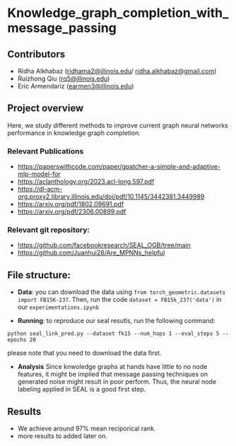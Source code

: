 # Knowledge_graph_completion_with_message_passing

## Contributors
* Ridha Alkhabaz (ridhama2@illinois.edu/ ridha.alkhabaz@gmail.com)
* Ruizhong Qiu (rq5@illinois.edu)
* Eric Armendariz (earmen3@illinois.edu)


## Project overview
Here, we study different methods to improve current graph neural networks performance in knowledge graph completion. 
### Relevant Publications
* https://paperswithcode.com/paper/gpatcher-a-simple-and-adaptive-mlp-model-for
* https://aclanthology.org/2023.acl-long.597.pdf
* https://dl-acm-org.proxy2.library.illinois.edu/doi/pdf/10.1145/3442381.3449989
* https://arxiv.org/pdf/1802.09691.pdf
* https://arxiv.org/pdf/2306.00899.pdf

### Relevant git repository:
* https://github.com/facebookresearch/SEAL_OGB/tree/main
* https://github.com/Juanhui28/Are_MPNNs_helpful



## File structure:

* **Data**: you can download the data using `from torch_geometric.datasets import FB15K-237`. Then, run the code `dataset = FB15k_237('data')` in our `experimentations.ipynb`

* **Running**: to reproduce our seal resutls, run the following command:

```
python seal_link_pred.py --dataset fk15 --num_hops 1 --eval_steps 5 --epochs 20
```

please note that you need to download the data first. 

* **Analysis**
Since knwoledge graphs at hands have little to no node features, it might be implied that message passing techniques on generated noise might result in poor perform. Thus, the neural node labeling applied in SEAL is a good first step. 


## Results
* We achieve around 97% mean reciporical rank. 
* more results to added later on. 


